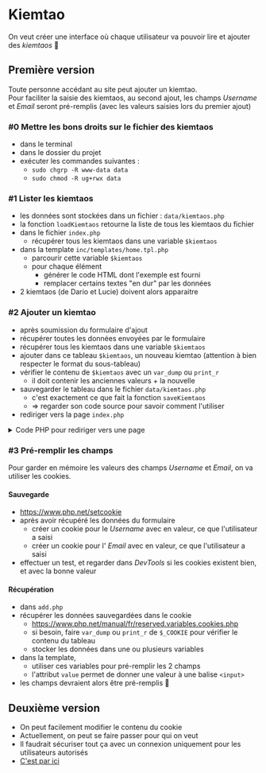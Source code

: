 # Kiemtao

On veut créer une interface où chaque utilisateur va pouvoir lire et ajouter des _kiemtaos_ :pray:

## Première version

Toute personne accédant au site peut ajouter un kiemtao.  
Pour faciliter la saisie des kiemtaos, au second ajout, les champs _Username_ et _Email_ seront pré-remplis (avec les valeurs saisies lors du premier ajout)

### #0 Mettre les bons droits sur le fichier des kiemtaos

- dans le terminal
- dans le dossier du projet
- exécuter les commandes suivantes :
  - `sudo chgrp -R www-data data`
  - `sudo chmod -R ug+rwx data`

### #1 Lister les kiemtaos

- les données sont stockées dans un fichier : `data/kiemtaos.php`
- la fonction `loadKiemtaos` retourne la liste de tous les kiemtaos du fichier
- dans le fichier `index.php`
  - récupérer tous les kiemtaos dans une variable `$kiemtaos`
- dans la template `inc/templates/home.tpl.php`
  - parcourir cette variable `$kiemtaos`
  - pour chaque élément
    - générer le code HTML dont l'exemple est fourni
    - remplacer certains textes "en dur" par les données
- 2 kiemtaos (de Dario et Lucie) doivent alors apparaitre

### #2 Ajouter un kiemtao

- après soumission du formulaire d'ajout
- récupérer toutes les données envoyées par le formulaire
- récupérer tous les kiemtaos dans une variable `$kiemtaos`
- ajouter dans ce tableau `$kiemtaos`, un nouveau kiemtao (attention à bien respecter le format du sous-tableau)
- vérifier le contenu de `$kiemtaos` avec un `var_dump` ou `print_r`
  - il doit contenir les anciennes valeurs + la nouvelle
- sauvegarder le tableau dans le fichier `data/kiemtaos.php`
  - c'est exactement ce que fait la fonction `saveKiemtaos`
  - => regarder son code source pour savoir comment l'utiliser
- rediriger vers la page `index.php`

<details><summary>Code PHP pour rediriger vers une page</summary>

```php
// Code pour rediriger vers une page toto.php
header('Location: toto.php');
exit;
```

</details>

### #3 Pré-remplir les champs

Pour garder en mémoire les valeurs des champs _Username_ et _Email_, on va utiliser les cookies.

#### Sauvegarde

- https://www.php.net/setcookie
- après avoir récupéré les données du formulaire
  - créer un cookie pour le _Username_ avec en valeur, ce que l'utilisateur a saisi
  - créer un cookie pour l' _Email_ avec en valeur, ce que l'utilisateur a saisi
- effectuer un test, et regarder dans _DevTools_ si les cookies existent bien, et avec la bonne valeur

#### Récupération

- dans `add.php`
- récupérer les données sauvegardées dans le cookie
  - https://www.php.net/manual/fr/reserved.variables.cookies.php
  - si besoin, faire `var_dump` ou `print_r` de `$_COOKIE` pour vérifier le contenu du tableau
  - stocker les données dans une ou plusieurs variables
- dans la template,
  - utiliser ces variables pour pré-remplir les 2 champs
  - l'attribut `value` permet de donner une valeur à une balise `<input>`
- les champs devraient alors être pré-remplis :tada:

## Deuxième version

- On peut facilement modifier le contenu du cookie
- Actuellement, on peut se faire passer pour qui on veut
- Il faudrait sécuriser tout ça avec un connexion uniquement pour les utilisateurs autorisés
- [C'est par ici](v2.md)
